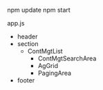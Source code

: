 npm update
npm start

app.js

- header
- section
  - ContMgtList
    - ContMgtSearchArea
    - AgGrid
    - PagingArea
- footer

